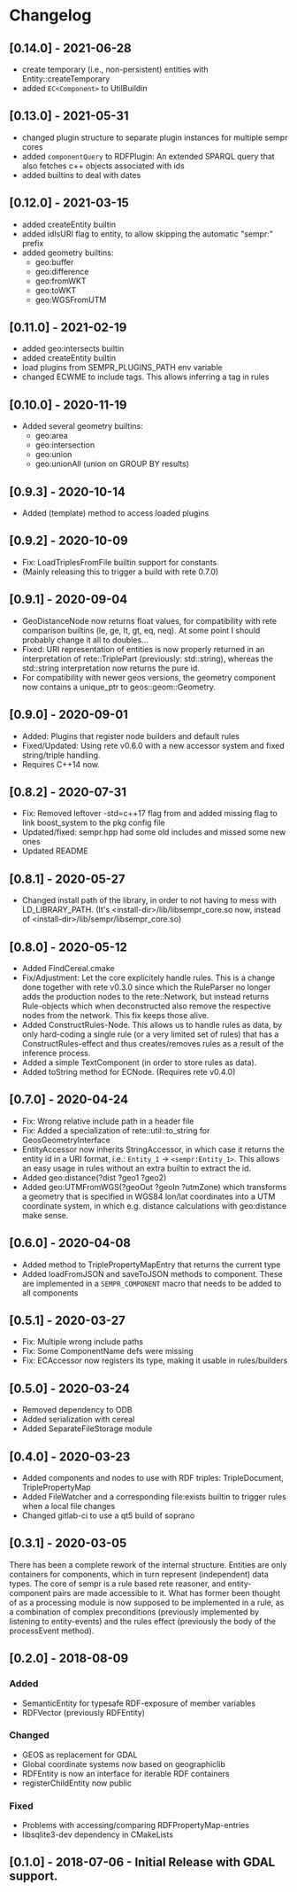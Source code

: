 # Changelog

## [0.14.0] - 2021-06-28

- create temporary (i.e., non-persistent) entities with Entity::createTemporary
- added `EC<Component>` to UtilBuildin

## [0.13.0] - 2021-05-31

- changed plugin structure to separate plugin instances for multiple sempr cores
- added `componentQuery` to RDFPlugin: An extended SPARQL query that also
  fetches c++ objects associated with ids
- added builtins to deal with dates

## [0.12.0] - 2021-03-15

- added createEntity builtin
- added idIsURI flag to entity, to allow skipping the automatic "sempr:" prefix
- added geometry builtins:
  - geo:buffer
  - geo:difference
  - geo:fromWKT
  - geo:toWKT
  - geo:WGSFromUTM

## [0.11.0] - 2021-02-19

- added geo:intersects builtin
- added createEntity builtin
- load plugins from SEMPR\_PLUGINS\_PATH env variable
- changed ECWME to include tags. This allows inferring a tag in rules

## [0.10.0] - 2020-11-19

- Added several geometry builtins:
  - geo:area
  - geo:intersection
  - geo:union
  - geo:unionAll (union on GROUP BY results)

## [0.9.3] - 2020-10-14

- Added (template) method to access loaded plugins

## [0.9.2] - 2020-10-09

- Fix: LoadTriplesFromFile builtin support for constants
- (Mainly releasing this to trigger a build with rete 0.7.0)

## [0.9.1] - 2020-09-04

- GeoDistanceNode now returns float values, for compatibility with rete
  comparison builtins (le, ge, lt, gt, eq, neq).
  At some point I should probably change it all to doubles...
- Fixed: URI representation of entities is now properly returned in an
  interpretation of rete::TriplePart (previously: std::string), whereas the
  std::string interpretation now returns the pure id.
- For compatibility with newer geos versions, the geometry component now
  contains a unique\_ptr to geos::geom::Geometry.

## [0.9.0] - 2020-09-01

- Added: Plugins that register node builders and default rules
- Fixed/Updated: Using rete v0.6.0 with a new accessor system and fixed
  string/triple handling.
- Requires C++14 now.

## [0.8.2] - 2020-07-31

- Fix: Removed leftover -std=c++17 flag from and added missing flag to link
  boost\_system to the pkg config file
- Updated/fixed: sempr.hpp had some old includes and missed some new ones
- Updated README

## [0.8.1] - 2020-05-27

- Changed install path of the library, in order to not having to mess with
  LD\_LIBRARY\_PATH. (It's <install-dir\>/lib/libsempr\_core.so now, instead of
  <install-dir\>/lib/sempr/libsempr\_core.so)

## [0.8.0] - 2020-05-12

- Added FindCereal.cmake
- Fix/Adjustment: Let the core explicitely handle rules. This is a change done
  together with rete v0.3.0 since which the RuleParser no longer adds the
  production nodes to the rete::Network, but instead returns Rule-objects which
  when deconstructed also remove the respective nodes from the network.
  This fix keeps those alive.
- Added ConstructRules-Node. This allows us to handle rules as data, by only
  hard-coding a single rule (or a very limited set of rules) that has a
  ConstructRules-effect and thus creates/removes rules as a result of the
  inference process.
- Added a simple TextComponent (in order to store rules as data).
- Added toString method for ECNode. (Requires rete v0.4.0)


## [0.7.0] - 2020-04-24

- Fix: Wrong relative include path in a header file
- Fix: Added a specialization of rete::util::to\_string for GeosGeometryInterface
- EntityAccessor now inherits StringAccessor, in which case it returns the
  entity id in a URI format, i.e.: `Entity_1` -> `<sempr:Entity_1>`. This allows
  an easy usage in rules without an extra builtin to extract the id.
- Added geo:distance(?dist ?geo1 ?geo2)
- Added geo:UTMFromWGS(?geoOut ?geoIn ?utmZone) which transforms a geometry that
  is specified in WGS84 lon/lat coordinates into a UTM coordinate system, in
  which e.g. distance calculations with geo:distance make sense.

## [0.6.0] - 2020-04-08

- Added method to TriplePropertyMapEntry that returns the current type
- Added loadFromJSON and saveToJSON methods to component. These are implemented
  in a `SEMPR_COMPONENT` macro that needs to be added to all components

## [0.5.1] - 2020-03-27

- Fix: Multiple wrong include paths
- Fix: Some ComponentName defs were missing
- Fix: ECAccessor now registers its type, making it usable in rules/builders

## [0.5.0] - 2020-03-24

- Removed dependency to ODB
- Added serialization with cereal
- Added SeparateFileStorage module

## [0.4.0] - 2020-03-23

- Added components and nodes to use with RDF triples:
  TripleDocument, TriplePropertyMap
- Added FileWatcher and a corresponding file:exists builtin to trigger rules
  when a local file changes
- Changed gitlab-ci to use a qt5 build of soprano

## [0.3.1] - 2020-03-05

There has been a complete rework of the internal structure.
Entities are only containers for components, which in turn
represent (independent) data types. The core of sempr is a
rule based rete reasoner, and entity-component pairs are made
accessible to it. What has former been thought of as a
processing module is now supposed to be implemented in a rule,
as a combination of complex preconditions (previously implemented
by listening to entity-events) and the rules effect (previously
the body of the processEvent method).

## [0.2.0] - 2018-08-09

### Added
- SemanticEntity for typesafe RDF-exposure of member variables
- RDFVector (previously RDFEntity)

### Changed
- GEOS as replacement for GDAL
- Global coordinate systems now based on geographiclib
- RDFEntity is now an interface for iterable RDF containers
- registerChildEntity now public

### Fixed
- Problems with accessing/comparing RDFPropertyMap-entries
- libsqlite3-dev dependency in CMakeLists

## [0.1.0] - 2018-07-06 - Initial Release with GDAL support.
